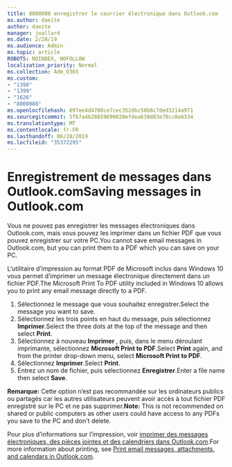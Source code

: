 ```yaml
---
title: 8000088 enregistrer le courrier électronique dans Outlook.com
ms.author: daeite
author: daeite
manager: joallard
ms.date: 2/28/19
ms.audience: Admin
ms.topic: article
ROBOTS: NOINDEX, NOFOLLOW
localization_priority: Normal
ms.collection: Adm_O365
ms.custom:
- "1398"
- "1399"
- "1626"
- "8000088"
ms.openlocfilehash: 897ee4d4708ce7cec352dbc50b8c7ded3214a971
ms.sourcegitcommit: 5fb7a4b28859690020efdea630d03e70cc0e6334
ms.translationtype: MT
ms.contentlocale: fr-FR
ms.lasthandoff: 06/28/2019
ms.locfileid: "35372295"
---
```

# <a name="saving-messages-in-outlookcom"></a><span data-ttu-id="29b70-102">Enregistrement de messages dans Outlook.com</span><span class="sxs-lookup"><span data-stu-id="29b70-102">Saving messages in Outlook.com</span></span>

<span data-ttu-id="29b70-103">Vous ne pouvez pas enregistrer les messages électroniques dans Outlook.com, mais vous pouvez les imprimer dans un fichier PDF que vous pouvez enregistrer sur votre PC.</span><span class="sxs-lookup"><span data-stu-id="29b70-103">You cannot save email messages in Outlook.com, but you can print them to a PDF which you can save on your PC.</span></span>

<span data-ttu-id="29b70-104">L’utilitaire d’impression au format PDF de Microsoft inclus dans Windows 10 vous permet d’imprimer un message électronique directement dans un fichier PDF.</span><span class="sxs-lookup"><span data-stu-id="29b70-104">The Microsoft Print To PDF utility included in Windows 10 allows you to print any email message directly to a PDF.</span></span>

1. <span data-ttu-id="29b70-105">Sélectionnez le message que vous souhaitez enregistrer.</span><span class="sxs-lookup"><span data-stu-id="29b70-105">Select the message you want to save.</span></span>
2. <span data-ttu-id="29b70-106">Sélectionnez les trois points en haut du message, puis sélectionnez **Imprimer**.</span><span class="sxs-lookup"><span data-stu-id="29b70-106">Select the three dots at the top of the message and then select **Print**.</span></span>
3. <span data-ttu-id="29b70-107">Sélectionnez à nouveau **Imprimer** , puis, dans le menu déroulant imprimante, sélectionnez **Microsoft Print to PDF**.</span><span class="sxs-lookup"><span data-stu-id="29b70-107">Select **Print** again, and from the printer drop-down menu, select **Microsoft Print to PDF**.</span></span>
4. <span data-ttu-id="29b70-108">Sélectionnez **Imprimer**.</span><span class="sxs-lookup"><span data-stu-id="29b70-108">Select **Print**.</span></span>
5. <span data-ttu-id="29b70-109">Entrez un nom de fichier, puis sélectionnez **Enregistrer**.</span><span class="sxs-lookup"><span data-stu-id="29b70-109">Enter a file name then select **Save**.</span></span>

<span data-ttu-id="29b70-110">**Remarque:** Cette option n’est pas recommandée sur les ordinateurs publics ou partagés car les autres utilisateurs peuvent avoir accès à tout fichier PDF enregistré sur le PC et ne pas supprimer.</span><span class="sxs-lookup"><span data-stu-id="29b70-110">**Note:** This is not recommended on shared or public computers as other users could have access to any PDFs you save to the PC and don't delete.</span></span>

<span data-ttu-id="29b70-111">Pour plus d’informations sur l’impression, voir [imprimer des messages électroniques, des pièces jointes et des calendriers dans Outlook.com](https://support.office.com/article/c835b8e5-b310-4cab-ac15-b6eb95149855).</span><span class="sxs-lookup"><span data-stu-id="29b70-111">For more information about printing, see [Print email messages, attachments, and calendars in Outlook.com](https://support.office.com/article/c835b8e5-b310-4cab-ac15-b6eb95149855).</span></span>
